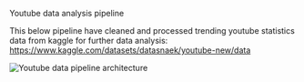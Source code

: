 Youtube data analysis pipeline 

This below pipeline have cleaned and processed trending youtube statistics data from kaggle for further data analysis: https://www.kaggle.com/datasets/datasnaek/youtube-new/data

![Youtube data pipeline architecture](https://github.com/user-attachments/assets/a7c0a2be-68fc-4b98-b00c-39dd60b323e2)

